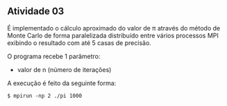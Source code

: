 ## Atividade  03

É implementado o cálculo aproximado do valor de π através do método de Monte Carlo de forma paralelizada distribuído entre vários processos MPI exibindo o resultado com até 5 casas de precisão.

O programa recebe 1 parâmetro:

 - valor de n (número de iterações)

A execução é feito da seguinte forma:

    $ mpirun -np 2 ./pi 1000
